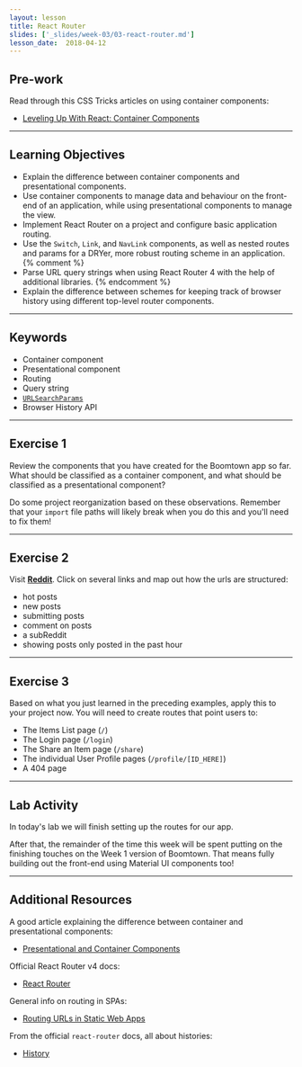 ```yaml
---
layout: lesson
title: React Router
slides: ['_slides/week-03/03-react-router.md']
lesson_date:  2018-04-12
---
```


## Pre-work

Read through this CSS Tricks articles on using container components:

* [Leveling Up With React: Container Components](https://css-tricks.com/learning-react-container-components/)

---

## Learning Objectives

* Explain the difference between container components and presentational components.
* Use container components to manage data and behaviour on the front-end of an application, while using presentational components to manage the view.
* Implement React Router on a project and configure basic application routing.
* Use the `Switch`, `Link`, and `NavLink` components, as well as nested routes and params for a DRYer, more robust routing scheme in an application.{% comment %}
* Parse URL query strings when using React Router 4 with the help of additional libraries.
  {% endcomment %}
* Explain the difference between schemes for keeping track of browser history using different top-level router components.

---

## Keywords

* Container component
* Presentational component
* Routing
* Query string
* [`URLSearchParams`](https://developer.mozilla.org/en-US/docs/Web/API/URLSearchParams)
* Browser History API

---

## Exercise 1

Review the components that you have created for the Boomtown app so far. What should be classified as a container component, and what should be classified as a presentational component?

Do some project reorganization based on these observations. Remember that your `import` file paths will likely break when you do this and you'll need to fix them!

---

## Exercise 2

Visit **[Reddit](http://reddit.com)**. Click on several links and map out how the urls are structured:

* hot posts
* new posts
* submitting posts
* comment on posts
* a subReddit
* showing posts only posted in the past hour

---

## Exercise 3

Based on what you just learned in the preceding examples, apply this to your project now. You will need to create routes that point users to:

* The Items List page (`/`)
* The Login page (`/login`)
* The Share an Item page (`/share`)
* The individual User Profile pages (`/profile/[ID_HERE]`)
* A 404 page

---

## Lab Activity

In today's lab we will finish setting up the routes for our app.

After that, the remainder of the time this week will be spent putting on the finishing touches on the Week 1 version of Boomtown. That means fully building out the front-end using Material UI components too!

---

## Additional Resources

A good article explaining the difference between container and presentational components:

* [Presentational and Container Components](https://medium.com/@dan_abramov/smart-and-dumb-components-7ca2f9a7c7d0#.alfgvuedk)

Official React Router v4 docs:

* [React Router](https://reacttraining.com/react-router/)

General info on routing in SPAs:

* [Routing URLs in Static Web Apps](https://staticapps.org/articles/routing-urls-in-static-apps/)

From the official `react-router` docs, all about histories:

* [History](https://reacttraining.com/react-router/web/api/history)
